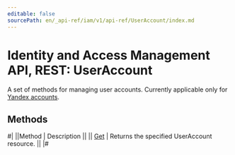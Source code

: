 ```yaml
---
editable: false
sourcePath: en/_api-ref/iam/v1/api-ref/UserAccount/index.md
---
```


# Identity and Access Management API, REST: UserAccount

A set of methods for managing user accounts. Currently applicable only for [Yandex accounts](/docs/iam/concepts/users/accounts#passport).

## Methods

#|
||Method | Description ||
|| [Get](get.md) | Returns the specified UserAccount resource. ||
|#